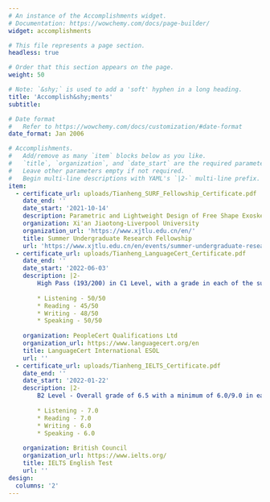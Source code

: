 ```yaml
---
# An instance of the Accomplishments widget.
# Documentation: https://wowchemy.com/docs/page-builder/
widget: accomplishments

# This file represents a page section.
headless: true

# Order that this section appears on the page.
weight: 50

# Note: `&shy;` is used to add a 'soft' hyphen in a long heading.
title: 'Accomplish&shy;ments'
subtitle:

# Date format
#   Refer to https://wowchemy.com/docs/customization/#date-format
date_format: Jan 2006

# Accomplishments.
#   Add/remove as many `item` blocks below as you like.
#   `title`, `organization`, and `date_start` are the required parameters.
#   Leave other parameters empty if not required.
#   Begin multi-line descriptions with YAML's `|2-` multi-line prefix.
item:
  - certificate_url: uploads/Tianheng_SURF_Fellowship_Certificate.pdf
    date_end: ''
    date_start: '2021-10-14'
    description: Parametric and Lightweight Design of Free Shape Exoskeleton. One patent for invention has been published.
    organization: Xi'an Jiaotong-Liverpool University
    organization_url: 'https://www.xjtlu.edu.cn/en/'
    title: Summer Undergraduate Research Fellowship
    url: 'https://www.xjtlu.edu.cn/en/events/summer-undergraduate-research-fellowships/introduction'
  - certificate_url: uploads/Tianheng_LanguageCert_Certificate.pdf
    date_end: ''
    date_start: '2022-06-03'
    description: |2-
        High Pass (193/200) in C1 Level, with a grade in each of the subtests:
        
        * Listening - 50/50
        * Reading - 45/50
        * Writing - 48/50
        * Speaking - 50/50
        
    organization: PeopleCert Qualifications Ltd
    organization_url: https://www.languagecert.org/en
    title: LanguageCert International ESOL
    url: ''
  - certificate_url: uploads/Tianheng_IELTS_Certificate.pdf
    date_end: ''
    date_start: '2022-01-22'
    description: |2-
        B2 Level - Overall grade of 6.5 with a minimum of 6.0/9.0 in each of the subtests:
        
        * Listening - 7.0
        * Reading - 7.0
        * Writing - 6.0
        * Speaking - 6.0
        
    organization: British Council
    organization_url: https://www.ielts.org/
    title: IELTS English Test
    url: ''
design:
  columns: '2'
---
```

